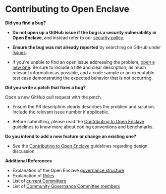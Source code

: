 # Contributing to Open Enclave

**Did you find a bug?**

* **Do not open up a GitHub issue if the bug is a security vulnerability in Open Enclave**, and instead refer to our [security policy](docs/Community/Contributing.md#reporting-security-issues).

* **Ensure the bug was not already reported** by searching on GitHub under [Issues](https://github.com/openenclave/openenclave/issues).

* If you're unable to find an open issue addressing the problem,
[open a new one](https://github.com/openenclave/openenclave/issues/new).
Be sure to include a title and clear description, as much relevant
information as possible, and a code sample or an executable test case
demonstrating the expected behavior that is not occurring.

**Did you write a patch that fixes a bug?**

Open a new GitHub pull request with the patch.

* Ensure the PR description clearly describes the problem and solution.
Include the relevant issue number if applicable.

* Before submitting, please read the
[Contributing to Open Enclave](docs/Community/Contributing.md#general-guidelines)
guidelines to know more about coding conventions and benchmarks.

**Do you intend to add a new feature or change an existing one?**

* See the
[Contributing to Open Enclave](docs/Community/Contributing.md#design-discussion)
guidelines regarding design discussion.

**Additional References**

* Explanation of the Open Enclave [governance structure](docs/Community/Governance.md#community-governance-structure)
* Explanation of [Roles](docs/Community/Governance.md#committers-and-contributors)
* List of [current Committers](docs/Community/Committers.md#list-of-committers)
* List of [Community Governance Committee members](docs/Community/governance/README.md#members)
